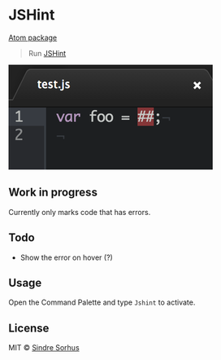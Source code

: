 # JSHint

[Atom package](https://atom.io/packages/jshint)

> Run [JSHint](http://jshint.com)

![](screenshot.png)


## Work in progress

Currently only marks code that has errors.


## Todo

- Show the error on hover (?)


## Usage

Open the Command Palette and type `Jshint` to activate.


## License

MIT © [Sindre Sorhus](http://sindresorhus.com)
